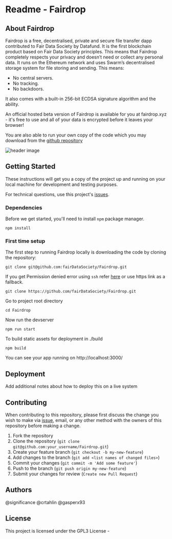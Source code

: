 # Readme - Fairdrop

## About Fairdrop
Fairdrop is a free, decentralised, private and secure file transfer dapp contributed to Fair Data Society by Datafund. It is the first blockchain product based on Fair Data Society principles. This means that Fairdrop completely respects your privacy and doesn’t need or collect any personal data. It runs on the Ethereum network and uses Swarm’s decentralised storage system for file storing and sending. This means:

* No central servers.
* No tracking.
* No backdoors.

It also comes with a built-in 256-bit ECDSA signature algorithm and the ability.

An official hosted beta version of Fairdrop is available for you at fairdrop.xyz - it's free to use and all of your data is encrypted before it leaves your browser!

You are also able to run your own copy of the code which you may download from the [github repository](http://github.com/fairDataSociety/Fairdrop)

![header image](https://raw.github.com/fairdatasociety/Fairdrop/fairdrop.gif)

## Getting Started

These instructions will get you a copy of the project up and running on your local machine for  development and testing purposes.

For technical questions, use this project's [issues](https://github.com/fairDataSociety/Fairdrop/issues).

### Dependencies

Before we get started, you'll need to install `npm` package manager. 


```
npm install
```



### First time setup

The first step to running Fairdrop locally is downloading the code by cloning the repository:


```
git clone git@github.com:fairDataSociety/Fairdrop.git
```

If you get Permission denied error using `ssh` refer [here](https://help.github.com/en/github/authenticating-to-github/error-permission-denied-publickey) or use https link as a fallback.

```
git clone https://github.com/fairDataSociety/Fairdrop.git
```
Go to project root directory
```
cd Fairdrop
```

Now run the devserver

```
npm run start
```

To build static assets for deployment in ./build
```
npm build
```


You can see your app running on http://localhost:3000/



## Deployment

Add additional notes about how to deploy this on a live system

## Contributing

When contributing to this repository, please first discuss the change you wish to make via [issue](https://github.com/fairDataSociety/Fairdrop/issues), email, or any other method with the owners of this repository before making a change.

1. Fork the repository
1. Clone the repository (`git clone git@github.com:your_username/Fairdrop.git`)
2. Create your feature branch (`git checkout -b my-new-feature`)
3. Add changes to the branch (`git add <list names of changed files>`)
4. Commit your changes (`git commit -m 'Add some feature'`)
5. Push to the branch (`git push origin my-new-feature`)
6. Submit your changes for review (`Create new Pull Request`)


## Authors

@significance
@crtahlin
@gasperx93

## License

This project is licensed under the GPL3 License -